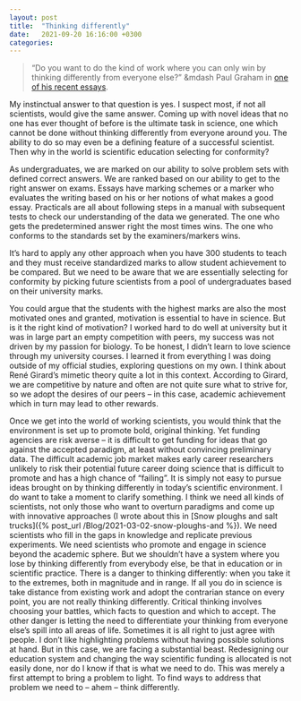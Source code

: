 ```yaml
---
layout: post
title:  "Thinking differently"
date:   2021-09-20 16:16:00 +0300
categories:
---
```


>“Do you want to do the kind of work where you can only win by thinking differently from everyone else?”
&mdash Paul Graham in [one of his recent essays](http://www.paulgraham.com/think.html).

My instinctual answer to that question is yes. I suspect most, if not all scientists, would give the same answer. Coming up with novel ideas that no one has ever thought of before is the ultimate task in science, one which cannot be done without thinking differently from everyone around you. The ability to do so may even be a defining feature of a successful scientist. Then why in the world is scientific education selecting for conformity?

As undergraduates, we are marked on our ability to solve problem sets with defined correct answers. We are ranked based on our ability to get to the right answer on exams. Essays have marking schemes or a marker who evaluates the writing based on his or her notions of what makes a good essay. Practicals are all about following steps in a manual with subsequent tests to check our understanding of the data we generated. The one who gets the predetermined answer right the most times wins. The one who conforms to the standards set by the examiners/markers wins.

It’s hard to apply any other approach when you have 300 students to teach and they must receive standardized marks to allow student achievement to be compared. But we need to be aware that we are essentially selecting for conformity by picking future scientists from a pool of undergraduates based on their university marks.

You could argue that the students with the highest marks are also the most motivated ones and granted, motivation is essential to have in science. But is it the right kind of motivation? I worked hard to do well at university but it was in large part an empty competition with peers, my success was not driven by my passion for biology. To be honest, I didn’t learn to love science through my university courses. I learned it from everything I was doing outside of my official studies, exploring questions on my own. I think about René Girard’s mimetic theory quite a lot in this context. According to Girard, we are competitive by nature and often are not quite sure what to strive for, so we adopt the desires of our peers – in this case, academic achievement which in turn may lead to other rewards.

Once we get into the world of working scientists, you would think that the environment is set up to promote bold, original thinking. Yet funding agencies are risk averse – it is difficult to get funding for ideas that go against the accepted paradigm, at least without convincing preliminary data. The difficult academic job market makes early career researchers unlikely to risk their potential future career doing science that is difficult to promote and has a high chance of “failing”. It is simply not easy to pursue ideas brought on by thinking differently in today’s scientific environment.
I do want to take a moment to clarify something. I think we need all kinds of scientists, not only those who want to overturn paradigms and come up with innovative approaches (I wrote about this in [Snow ploughs and salt trucks]({% post_url /Blog/2021-03-02-snow-ploughs-and %}). We need scientists who fill in the gaps in knowledge and replicate previous experiments. We need scientists who promote and engage in science beyond the academic sphere. But we shouldn’t have a system where you lose by thinking differently from everybody else, be that in education or in scientific practice.
There is a danger to thinking differently: when you take it to the extremes, both in magnitude and in range. If all you do in science is take distance from existing work and adopt the contrarian stance on every point, you are not really thinking differently. Critical thinking involves choosing your battles, which facts to question and which to accept. The other danger is letting the need to differentiate your thinking from everyone else’s spill into all areas of life. Sometimes it is all right to just agree with people.
I don’t like highlighting problems without having possible solutions at hand. But in this case, we are facing a substantial beast. Redesigning our education system and changing the way scientific funding is allocated is not easily done, nor do I know if that is what we need to do. This was merely a first attempt to bring a problem to light. To find ways to address that problem we need to – ahem – think differently.
